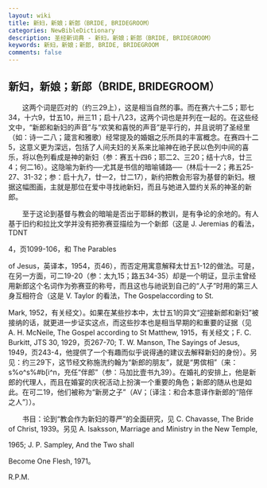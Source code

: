 ```yaml
---
layout: wiki
title: 新妇，新娘；新郎（BRIDE, BRIDEGROOM）
categories: NewBibleDictionary
description: 圣经新词典 - 新妇，新娘；新郎（BRIDE, BRIDEGROOM）
keywords: 新妇，新娘；新郎, BRIDE, BRIDEGROOM
comments: false
---
```


## 新妇，新娘；新郎（BRIDE, BRIDEGROOM）

　　这两个词是匹对的（约三29上），这是相当自然的事。而在赛六十二5；耶七34，十六9，廿五10，卅三11；启十八23，这两个词也是并列在一起的。在这些经文中，“新郎和新妇的声音”与“欢笑和喜悦的声音”是平行的，并且说明了圣经里（如：诗一二八；箴言和雅歌）经常提及的婚姻之乐所具的丰富概念。在赛四十二5，这意义更为深远，包括了人间夫妇的关系来比喻神在祂子民以色列中间的喜乐，将以色列看成是神的新妇（参：赛五十四6；耶二2、三20；结十六8，廿三4；何二16）。这隐喻为新约──尤其是书信的暗喻铺路──（林后十一2；弗五25-27、31-32；参：启十九7，廿一2，廿二17），新约把教会形容为基督的新妇。根据这幅图画，主就是那位在爱中寻找祂新妇，而且与她进入盟约关系的神圣的新郎。

　　至于这论到基督与教会的暗喻是否出于耶稣的教训，是有争论的余地的。有人基于旧约和拉比文学并没有把弥赛亚描绘为一个新郎（这是 J. Jeremias 的看法，TDNT

4，页1099-106，和 The Parables

of Jesus，英译本，1954，页46），而否定用寓意解释太廿五1-12的做法。可是，在另一方面，可二19-20（参：太九15；路五34-35）却是一个明证，显示主曾经用新郎这个名词作为弥赛亚的称号，而且这也与祂说到自己的“人子”时用的第三人身互相符合（这是 V. Taylor 的看法，The Gospelaccording to St.

Mark, 1952，有关经文）。如果在某些抄本中，太廿五1的异文“迎接新郎和新妇”被接纳的话，就更进一步证实这点，而这些抄本也是相当早期的和重要的证据（见 A. H. McNeile, The Gospel according to St Matthew, 1915，有关经文；F. C. Burkitt, JTS 30, 1929，页267-70; T. W. Manson, The Sayings of Jesus, 1949，页243-4，他提供了一个有趣而似乎说得通的建议去解释新妇的身份）。另见：约三29下，这节经文称施洗约翰为“新郎的朋友”，就是“男傧相”（来：s%o^s%#b[i^n，充任“伴郎”（参：马加比壹书九39）。在婚礼的安排上，他是新郎的代理人，而且在婚宴的庆祝活动上扮演一个重要的角色；新郎的随从也是如此。在可二19，他们被称为“新房之子”（AV；〔译注：和合本意译作新郎的“陪伴之人”〕）。

　　书目：论到“教会作为新妇的尊严”的全面研究，见 C. Chavasse, The Bride of Christ, 1939。另见 A. lsaksson, Marriage and Ministry in the New Temple,

1965; J. P. Sampley, And the Two shall

Become One Flesh, 1971。

R.P.M.






